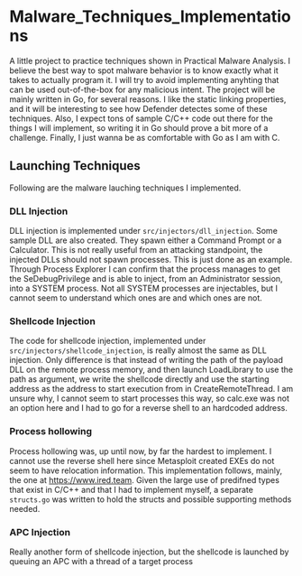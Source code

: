 # Malware_Techniques_Implementations

A little project to practice techniques shown in Practical Malware Analysis. I believe the best way to spot malware behavior is to know exactly what it takes to actually program it. I will try to avoid implementing anyhting that can be used out-of-the-box for any malicious intent.
The project will be mainly written in Go, for several reasons. I like the static linking properties, and it will be interesting to see how Defender detectes some of these techniques. Also, I expect tons of sample C/C++ code out there for the things I will implement, so writing it in Go should prove a bit more of a challenge. Finally, I just wanna be as comfortable with Go as I am with C.

## Launching Techniques

Following are the malware lauching techniques I implemented.

### DLL Injection

DLL injection is implemented under `src/injectors/dll_injection`. Some sample DLL are also created. They spawn either a Command Prompt or a Calculator. This is not really useful from an attacking standpoint, the injected DLLs should not  spawn processes. This is just done as an example.
Through Process Explorer I can confirm that the process manages to get the SeDebugPrivilege and is able to inject, from an Administrator session, into a SYSTEM process.
Not all SYSTEM processes are injectables, but I cannot seem to understand which ones are and which ones are not.

### Shellcode Injection

The code for shellcode injection, implemented under `src/injectors/shellcode_injection`, is really almost the same as DLL injection. Only difference is that instead of writing the path of the payload DLL on the remote process memory, and then launch LoadLibrary to use the path as argument, we write the shellcode directly and use the starting address as the address to start execution from in CreateRemoteThread. I am unsure why, I cannot seem to start processes this way, so calc.exe was not an option here and I had to go for a reverse shell to an hardcoded address.


### Process hollowing

Process hollowing was, up until now, by far the hardest to implement. I cannot use the reverse shell here since Metasploit created EXEs do not seem to have relocation information. This implementation follows, mainly, the one at https://www.ired.team.
Given the large use of predifned types that exist in C/C++ and that I had to implement myself, a separate `structs.go` was written to hold the structs and possible supporting methods needed.

### APC Injection

Really another form of shellcode injection, but the shellcode is launched by queuing an APC with a thread of a target process


